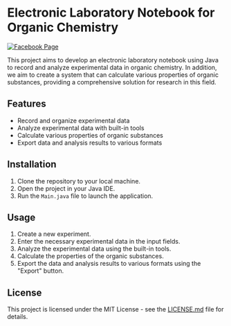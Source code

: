 # Electronic Laboratory Notebook for Organic Chemistry

[![Facebook Page](https://img.shields.io/badge/Facebook-Visit-blue)](https://www.facebook.com/profile.php?id=100091069952840)


This project aims to develop an electronic laboratory notebook using Java to record and analyze experimental data in organic chemistry. In addition, we aim to create a system that can calculate various properties of organic substances, providing a comprehensive solution for research in this field.

## Features

- Record and organize experimental data
- Analyze experimental data with built-in tools
- Calculate various properties of organic substances
- Export data and analysis results to various formats

## Installation

1. Clone the repository to your local machine.
2. Open the project in your Java IDE.
3. Run the `Main.java` file to launch the application.

## Usage

1. Create a new experiment.
2. Enter the necessary experimental data in the input fields.
3. Analyze the experimental data using the built-in tools.
4. Calculate the properties of the organic substances.
5. Export the data and analysis results to various formats using the "Export" button.

## License

This project is licensed under the MIT License - see the [LICENSE.md](LICENSE.md) file for details.

